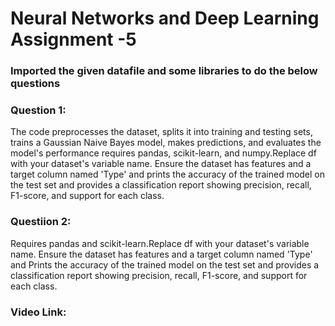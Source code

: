 # Neural Networks and Deep Learning Assignment -5

### Imported the given datafile and some libraries to do the below questions

### Question 1:
The code preprocesses the dataset, splits it into training and testing sets, trains a Gaussian Naive Bayes model, makes predictions, and evaluates the model's performance requires pandas, scikit-learn, and numpy.Replace df with your dataset's variable name. Ensure the dataset has features and a target column named 'Type' and prints the accuracy of the trained model on the test set and provides a classification report showing precision, recall, F1-score, and support for each class.

### Questiion 2:
Requires pandas and scikit-learn.Replace df with your dataset's variable name. Ensure the dataset has features and a target column named 'Type' and Prints the accuracy of the trained model on the test set and provides a classification report showing precision, recall, F1-score, and support for each class.


### Video Link:
